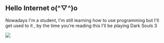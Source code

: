 ## Hello Internet o(^▽^)o
Nowadays I'm a student, I'm still learning how to use programming but I'll get used to it
, by the time you're reading this I'll be playing Dark Souls 3


![](https://media.tenor.com/mHOvI449OaUAAAAM/jujutsu-kaisen-shibuya-arc-aoi-todo-shibuya-arc.gif)
